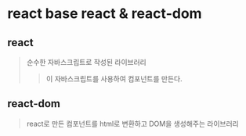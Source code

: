 # react base react & react-dom

## react

> 순수한 자바스크립트로 작성된 라이브러리
>
> > 이 자바스크립트를 사용하여 컴포넌트를 만든다.

## react-dom

> react로 만든 컴포넌트를 html로 변환하고 DOM을 생성해주는 라이브러리
